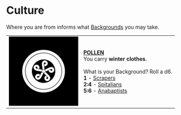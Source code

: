 # Culture

Where you are from informs what [Backgrounds](backgrounds/) you may take. 

|                                                                                                          |                                                                                                                                                                                                                                                                                         |
| -------------------------------------------------------------------------------------------------------- | --------------------------------------------------------------------------------------------------------------------------------------------------------------------------------------------------------------------------------------------------------------------------------------- |
| ![03-CULTURE-POLLEN-WHITE-ON-BLACK-320x320](../imgs/icons/03-CULTURE-POLLEN-WHITE-ON-BLACK-320x320.webp) | **[POLLEN](https://degenesis.com/world/cultures/pollen)**<br>You carry **winter clothes**.<br><br>What is your Background? Roll a d6.<br>**1** - [Scrapers](backgrounds/scrapers)<br>**2:4** - [Spitalians](backgrounds/spitalians)<br>**5:6** - [Anabaptists](backgrounds/anabaptists) |
